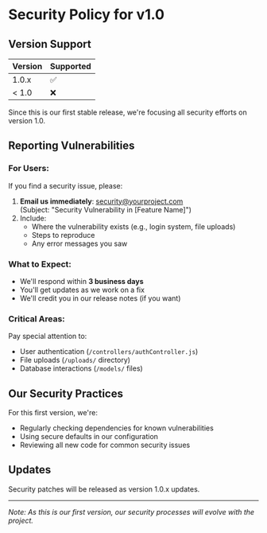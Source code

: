 # Security Policy for v1.0

## Version Support

| Version | Supported          |
| ------- | ------------------ |
| 1.0.x   | :white_check_mark: |
| < 1.0   | :x:                |

Since this is our first stable release, we're focusing all security efforts on version 1.0.

## Reporting Vulnerabilities

### For Users:
If you find a security issue, please:
1. **Email us immediately**: security@yourproject.com  
   (Subject: "Security Vulnerability in [Feature Name]")
2. Include:
   - Where the vulnerability exists (e.g., login system, file uploads)
   - Steps to reproduce
   - Any error messages you saw

### What to Expect:
- We'll respond within **3 business days**
- You'll get updates as we work on a fix
- We'll credit you in our release notes (if you want)

### Critical Areas:
Pay special attention to:
- User authentication (`/controllers/authController.js`)
- File uploads (`/uploads/` directory)
- Database interactions (`/models/` files)

## Our Security Practices

For this first version, we're:
- Regularly checking dependencies for known vulnerabilities
- Using secure defaults in our configuration
- Reviewing all new code for common security issues

## Updates
Security patches will be released as version 1.0.x updates.

---

*Note: As this is our first version, our security processes will evolve with the project.*
